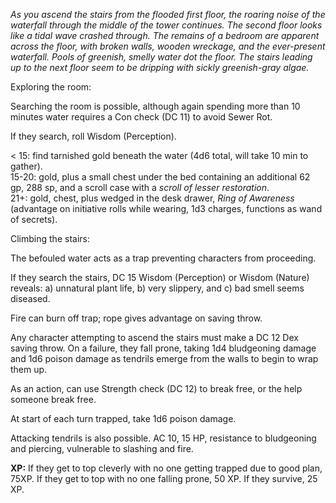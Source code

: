 _As you ascend the stairs from the flooded first floor, the roaring noise of the waterfall through the middle of the tower continues. The second floor looks like a tidal wave crashed through. The remains of a bedroom are apparent across the floor, with broken walls, wooden wreckage, and the ever-present waterfall. Pools of greenish, smelly water dot the floor. The stairs leading up to the next floor seem to be dripping with sickly greenish-gray algae._
 
Exploring the room:
 
Searching the room is possible, although again spending more than 10 minutes water requires a Con check (DC 11) to avoid Sewer Rot.
 
If they search, roll Wisdom (Perception).
 
\< 15: find tarnished gold beneath the water (4d6 total, will take 10 min to gather).  
15-20: gold, plus a small chest under the bed containing an additional 62 gp, 288 sp, and a scroll case with a _scroll of lesser restoration_.  
21+: gold, chest, plus wedged in the desk drawer, _Ring of Awareness_ (advantage on initiative rolls while wearing, 1d3 charges, functions as wand of secrets).
 
Climbing the stairs:
 
The befouled water acts as a trap preventing characters from proceeding.
 
If they search the stairs, DC 15 Wisdom (Perception) or Wisdom (Nature) reveals: a) unnatural plant life, b) very slippery, and c) bad smell seems diseased.
 
Fire can burn off trap; rope gives advantage on saving throw.
 
Any character attempting to ascend the stairs must make a DC 12 Dex saving throw. On a failure, they fall prone, taking 1d4 bludgeoning damage and 1d6 poison damage as tendrils emerge from the walls to begin to wrap them up.
 
As an action, can use Strength check (DC 12) to break free, or the help someone break free.
 
At start of each turn trapped, take 1d6 poison damage.
 
Attacking tendrils is also possible. AC 10, 15 HP, resistance to bludgeoning and piercing, vulnerable to slashing and fire.
 
**XP:** If they get to top cleverly with no one getting trapped due to good plan, 75XP. If they get to top with no one falling prone, 50 XP. If they survive, 25 XP.